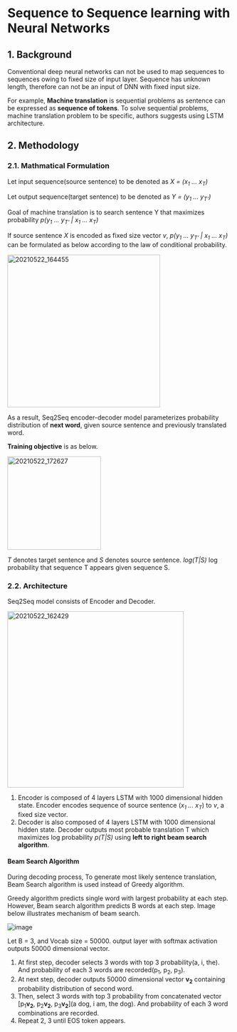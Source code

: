 # Sequence to Sequence learning with Neural Networks
## 1. Background
Conventional deep neural networks can not be used to map sequences to sequences owing to fixed size of input layer. Sequence has unknown length, therefore can not be an input of DNN with fixed input size. 

For example, **Machine translation** is sequential problems as sentence can be expressed as **sequence of tokens**. 
To solve sequential problems, machine translation problem to be specific, authors suggests using LSTM architecture. 

## 2. Methodology
### 2.1. Mathmatical Formulation 

Let input sequence(source sentence) to be denoted as *X = (x<sub>1</sub> ... x<sub>T</sub>)*

Let output sequence(target sentence) to be denoted as *Y = (y<sub>1</sub> ... y<sub>T'</sub>)*

Goal of machine translation is to search sentence Y that maximizes probability *p(*y<sub>1</sub> ... y<sub>T'</sub>* | *x<sub>1</sub> ... x<sub>T</sub>*)*

If source sentence *X* is encoded as fixed size vector *v*, *p(*y<sub>1</sub> ... y<sub>T'</sub>* | *x<sub>1</sub> ... x<sub>T</sub>*)* can be formulated as below according to the law of conditional probability.

<img width="343" alt="20210522_164455" src="https://user-images.githubusercontent.com/70640345/119218775-183c9000-bb1d-11eb-969e-5b553c7bbf05.png">

As a result, Seq2Seq encoder-decoder model parameterizes probability distribution of **next word**, given source sentence and previously translated word. 

**Training objective** is as below.

<img width="210" alt="20210522_172627" src="https://user-images.githubusercontent.com/70640345/119219968-0100a100-bb23-11eb-9592-2c6ac7cee8dc.png">

*T* denotes target sentence and *S* denotes source sentence. *log(T|S)* log probability that sequence T appears given sequence S.

### 2.2. Architecture
Seq2Seq model consists of Encoder and Decoder.

<img width="396" alt="20210522_162429" src="https://user-images.githubusercontent.com/70640345/119218223-44a2dd00-bb1a-11eb-8e1b-51fea4c607c9.png">

1. Encoder is composed of 4 layers LSTM with 1000 dimensional hidden state.  Encoder encodes sequence of source sentence (*x<sub>1</sub> ... x<sub>T</sub>*) to *v*, a fixed size vector. 
2. Decoder is also composed of 4 layers LSTM with 1000 dimensional hidden state. Decoder outputs most probable translation T which maximizes log probability *p(T|S)* using **left to right beam search algorithm**.
 
#### Beam Search Algorithm
During decoding process, To generate most likely sentence translation, Beam Search algorithm is used instead of Greedy algorithm.

Greedy algorithm predicts single word with largest probability at each step. However, Beam search algorithm predicts B words at each step. Image below illustrates mechanism of beam search.

![image](https://user-images.githubusercontent.com/70640345/119231944-2a8aee00-bb5e-11eb-9cf4-e6775ee444a9.png)

Let B = 3, and Vocab size = 50000. output layer with softmax activation outputs 50000 dimensional vector.

1. At first step, decoder selects 3 words with top 3 probability(a, i, the). And probability of each 3 words are recorded(p<sub>1</sub>, p<sub>2</sub>, p<sub>3</sub>).
2. At next step, decoder outputs 50000 dimensional vector **v<sub>2</sub>** containing probability distribution of second word.
3. Then, select 3 words with top 3 probability from concatenated vector [p<sub>1</sub>**v<sub>2</sub>**, p<sub>2</sub>**v<sub>2</sub>**, p<sub>3</sub>**v<sub>2</sub>**](a dog, i am, the dog). And probability of each 3 word combinations are recorded.
4. Repeat 2, 3 until EOS token appears.
  

